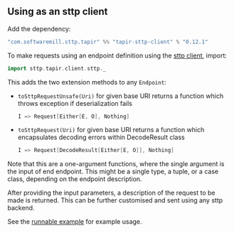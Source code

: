 ## Using as an sttp client

Add the dependency:

```scala
"com.softwaremill.sttp.tapir" %% "tapir-sttp-client" % "0.12.1"
```

To make requests using an endpoint definition using the [sttp client](https://github.com/softwaremill/sttp), import:

```scala
import sttp.tapir.client.sttp._
```

This adds the two extension methods to any `Endpoint`:
 - `toSttpRequestUnsafe(Uri)` for given base URI returns a function which throws exception if deserialization fails
    ```scala
    I => Request[Either[E, O], Nothing]
    ```
 - `toSttpRequest(Uri)` for given base URI returns a function which encapsulates decoding errors within DecodeResult class
    ```scala
    I => Request[DecodeResult[Either[E, O]], Nothing]
    ```

Note that this are a one-argument functions, where the single argument is the input of end endpoint. This might be a 
single type, a tuple, or a case class, depending on the endpoint description. 

After providing the input parameters, a description of the request to be made is returned. This can be further 
customised and sent using any sttp backend.

See  the [runnable example](https://github.com/softwaremill/tapir/blob/master/examples/src/main/scala/sttp/tapir/examples/BooksExample.scala)
for example usage.
